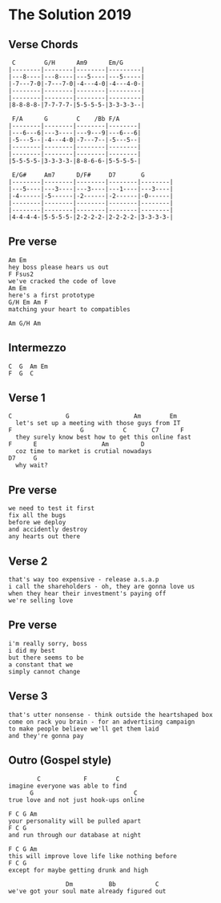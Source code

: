 # The Solution 2019

## Verse Chords

	 C        G/H      Am9      Em/G
	|--------|--------|--------|---------|
	|---8----|---8----|---5----|---5-----|
	|-7---7-0|-7---7-0|-4---4-0|-4---4-0-|
	|--------|--------|--------|---------|
	|--------|--------|--------|---------|
	|8-8-8-8-|7-7-7-7-|5-5-5-5-|3-3-3-3--|

	 F/A      G        C    /Bb F/A
	|--------|--------|--------|--------|
	|---6---6|---3----|---9---9|---6---6|
	|-5---5--|-4---4-0|-7---7--|-5---5--|
	|--------|--------|--------|--------|
	|--------|--------|--------|--------|
	|5-5-5-5-|3-3-3-3-|8-8-6-6-|5-5-5-5-|

	 E/G#     Am7      D/F#     D7       G
	|--------|--------|--------|--------|--------|
	|---5----|---3----|---3----|---1----|---3----|
	|-4------|-5------|-2------|-2------|-0------|
	|--------|--------|--------|--------|--------|
	|--------|--------|--------|--------|--------|
	|4-4-4-4-|5-5-5-5-|2-2-2-2-|2-2-2-2-|3-3-3-3-|


## Pre verse

	Am Em
	hey boss please hears us out
	F Fsus2
	we've cracked the code of love
	Am Em
	here's a first prototype
	G/H Em Am F
	matching your heart to compatibles

	Am G/H Am

## Intermezzo

	C  G  Am Em
	F  G  C	

## Verse 1
	C               G                  Am        Em
	  let's set up a meeting with those guys from IT
	F                   G           C       C7      F
	  they surely know best how to get this online fast
	F      E                  Am         D
	  coz time to market is crutial nowadays
	D7     G
	  why wait?

## Pre verse
	we need to test it first
	fix all the bugs
	before we deploy
	and accidently destroy
	any hearts out there

## Verse 2
	that's way too expensive - release a.s.a.p
	i call the shareholders - oh, they are gonna love us
	when they hear their investment's paying off
	we're selling love

## Pre verse
	i'm really sorry, boss
	i did my best
	but there seems to be
	a constant that we
	simply cannot change

## Verse 3
	that's utter nonsense - think outside the heartshaped box
	come on rack you brain - for an advertising campaign
	to make people believe we'll get them laid
	and they're gonna pay

## Outro (Gospel style)
	        C            F        C
	imagine everyone was able to find
	      G                            C
	true love and not just hook-ups online

	F C G Am
	your personality will be pulled apart
	F C G
	and run through our database at night

	F C G Am
	this will improve love life like nothing before
	F C G
	except for maybe getting drunk and high

	                Dm          Bb           C
	we've got your soul mate already figured out


